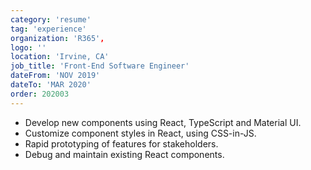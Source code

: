 ```yaml
---
category: 'resume'
tag: 'experience'
organization: 'R365',
logo: ''
location: 'Irvine, CA'
job_title: 'Front-End Software Engineer'
dateFrom: 'NOV 2019'
dateTo: 'MAR 2020'
order: 202003
---
```


- Develop new components using React, TypeScript and Material UI.
- Customize component styles in React, using CSS-in-JS.
- Rapid prototyping of features for stakeholders.
- Debug and maintain existing React components.